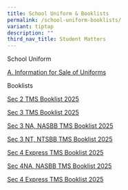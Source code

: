 ```yaml
---
title: School Uniform & Booklists
permalink: /school-uniform-booklists/
variant: tiptap
description: ""
third_nav_title: Student Matters
---
```

<p>School Uniform</p>
<p><a href="/files/School Uniform and Booklists/Information_for_Sale_of_Uniforms_2025.pdf" rel="noopener nofollow" target="_blank">A. Information for Sale of Uniforms </a>
</p>
<p></p>
<p>Booklists</p>
<p><a href="/files/School Uniform and Booklists/2025_Sec_2_TMS_Booklist.pdf" rel="noopener nofollow" target="_blank">Sec 2 TMS Booklist 2025</a>
</p>
<p><a href="/files/School Uniform and Booklists/2025_Sec_3_Express_TMS_Booklist.pdf" rel="noopener nofollow" target="_blank">Sec 3 TMS Booklist 2025</a>
</p>
<p><a href="/files/School Uniform and Booklists/2025_Sec_3_NA_NASBB_TMS_Booklist.pdf" rel="noopener nofollow" target="_blank">Sec 3 NA, NASBB TMS Booklist 2025</a>
</p>
<p><a href="/files/School Uniform and Booklists/2025_Sec_3_NT_NTSBB_TMS_Booklist.pdf" rel="noopener nofollow" target="_blank">Sec 3 NT, NTSBB TMS Booklist 2025</a>
</p>
<p><a href="/files/School Uniform and Booklists/2025_Sec_4_Express_TMS_Booklist.pdf" rel="noopener nofollow" target="_blank">Sec 4 Express TMS Booklist 2025</a>
</p>
<p><a href="/files/School Uniform and Booklists/2025_Sec_4NA_NASBB_TMS_Booklist.pdf" rel="noopener nofollow" target="_blank">Sec 4NA, NASBB TMS Booklist 2025</a>
</p>
<p></p>
<p></p>
<p></p>
<p></p>
<p><a href="/files/School Uniform and Booklists/2025_Sec_4_Express_TMS_Booklist.pdf" rel="noopener nofollow" target="_blank">Sec 4 Express TMS Booklist 2025</a>
</p>
